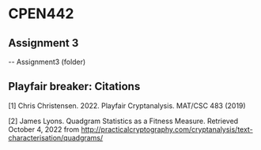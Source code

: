 # CPEN442

## Assignment 3
-- Assignment3 (folder)


## Playfair breaker: Citations
[1] Chris Christensen. 2022. Playfair Cryptanalysis. MAT/CSC 483 (2019)


[2] James Lyons. Quadgram Statistics as a Fitness Measure. Retrieved October 4, 2022 from http://practicalcryptography.com/cryptanalysis/text-characterisation/quadgrams/ 
